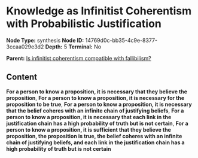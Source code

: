 # Knowledge as Infinitist Coherentism with Probabilistic Justification

**Node Type:** synthesis
**Node ID:** 14769d0c-bb35-4c9e-8377-3ccaa029e3d2
**Depth:** 5
**Terminal:** No

**Parent:** [Is infinitist coherentism compatible with fallibilism?](is-infinitist-coherentism-compatible-with-fallibilism-antithesis-e6e90632-84ac-4730-8799-c47ee0ac0130.md)

## Content

**For a person to know a proposition, it is necessary that they believe the proposition**, **For a person to know a proposition, it is necessary for the proposition to be true**, **For a person to know a proposition, it is necessary that the belief coheres with an infinite chain of justifying beliefs**, **For a person to know a proposition, it is necessary that each link in the justification chain has a high probability of truth but is not certain**, **For a person to know a proposition, it is sufficient that they believe the proposition, the proposition is true, the belief coheres with an infinite chain of justifying beliefs, and each link in the justification chain has a high probability of truth but is not certain**
